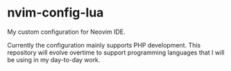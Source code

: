 # nvim-config-lua

My custom configuration for Neovim IDE.

Currently the configuration mainly supports PHP development. This repository will evolve overtime to support programming languages that I will be using in my day-to-day work.

